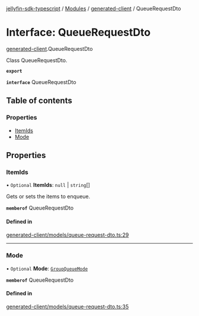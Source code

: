 [jellyfin-sdk-typescript](../README.md) / [Modules](../modules.md) / [generated-client](../modules/generated_client.md) / QueueRequestDto

# Interface: QueueRequestDto

[generated-client](../modules/generated_client.md).QueueRequestDto

Class QueueRequestDto.

**`export`**

**`interface`** QueueRequestDto

## Table of contents

### Properties

- [ItemIds](generated_client.QueueRequestDto.md#itemids)
- [Mode](generated_client.QueueRequestDto.md#mode)

## Properties

### ItemIds

• `Optional` **ItemIds**: ``null`` \| `string`[]

Gets or sets the items to enqueue.

**`memberof`** QueueRequestDto

#### Defined in

[generated-client/models/queue-request-dto.ts:29](https://github.com/thornbill/jellyfin-sdk-typescript/blob/c0c5b18/src/generated-client/models/queue-request-dto.ts#L29)

___

### Mode

• `Optional` **Mode**: [`GroupQueueMode`](../enums/generated_client.GroupQueueMode.md)

**`memberof`** QueueRequestDto

#### Defined in

[generated-client/models/queue-request-dto.ts:35](https://github.com/thornbill/jellyfin-sdk-typescript/blob/c0c5b18/src/generated-client/models/queue-request-dto.ts#L35)
